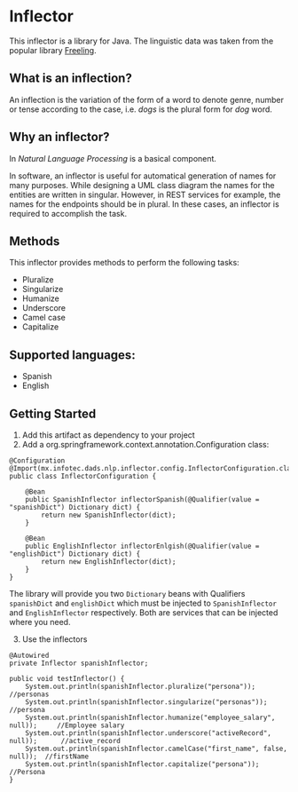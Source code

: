 # Inflector

This inflector is a library for Java. The linguistic data was taken from the popular library [Freeling](https://github.com/TALP-UPC/FreeLing).

## What is an inflection?
An inflection is the variation of the form of a word to denote genre, number or tense according to the case, i.e. *dogs* is the plural form for *dog* word.

## Why an inflector?
In *Natural Language Processing* is a basical component.

In software, an inflector is useful for automatical generation of names for many purposes. While designing a UML class diagram the names for the entities are written in singular. However, in REST services for example, the names for the endpoints should be in plural. In these cases, an inflector is required to accomplish the task.

## Methods
This inflector provides methods to perform the following tasks:

- Pluralize
- Singularize
- Humanize
- Underscore
- Camel case
- Capitalize

## Supported languages:
- Spanish
- English


## Getting Started
1. Add this artifact as dependency to your project
2. Add a org.springframework.context.annotation.Configuration class: 
```
@Configuration
@Import(mx.infotec.dads.nlp.inflector.config.InflectorConfiguration.class)
public class InflectorConfiguration {

	@Bean
	public SpanishInflector inflectorSpanish(@Qualifier(value = "spanishDict") Dictionary dict) {
		return new SpanishInflector(dict);
	}
	
	@Bean
	public EnglishInflector inflectorEnlgish(@Qualifier(value = "englishDict") Dictionary dict) {
		return new EnglishInflector(dict);
	}
}
```

The library will provide you two `Dictionary` beans with Qualifiers `spanishDict` and `englishDict` which must be injected to `SpanishInflector` and `EnglishInflector` respectively. Both are services that can be injected where you need.

3. Use the inflectors  

```
@Autowired
private Inflector spanishInflector;

public void testInflector() {
	System.out.println(spanishInflector.pluralize("persona"));					//personas
	System.out.println(spanishInflector.singularize("personas"));				//persona
	System.out.println(spanishInflector.humanize("employee_salary", null));		//Employee salary
	System.out.println(spanishInflector.underscore("activeRecord", null));		//active_record
	System.out.println(spanishInflector.camelCase("first_name", false, null));	//firstName
	System.out.println(spanishInflector.capitalize("persona"));					//Persona
}
```
